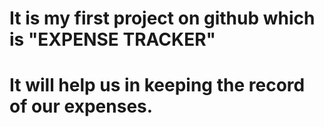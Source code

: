 # It is my first project on github which is "EXPENSE TRACKER"
# It will help us in keeping the record of our expenses.
